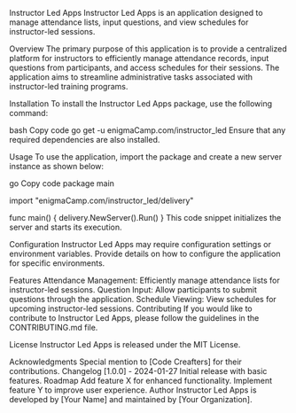 Instructor Led Apps
Instructor Led Apps is an application designed to manage attendance lists, input questions, and view schedules for instructor-led sessions.

Overview
The primary purpose of this application is to provide a centralized platform for instructors to efficiently manage attendance records, input questions from participants, and access schedules for their sessions. The application aims to streamline administrative tasks associated with instructor-led training programs.

Installation
To install the Instructor Led Apps package, use the following command:

bash
Copy code
go get -u enigmaCamp.com/instructor_led
Ensure that any required dependencies are also installed.

Usage
To use the application, import the package and create a new server instance as shown below:

go
Copy code
package main

import "enigmaCamp.com/instructor_led/delivery"

func main() {
    delivery.NewServer().Run()
}
This code snippet initializes the server and starts its execution.

Configuration
Instructor Led Apps may require configuration settings or environment variables. Provide details on how to configure the application for specific environments.

Features
Attendance Management: Efficiently manage attendance lists for instructor-led sessions.
Question Input: Allow participants to submit questions through the application.
Schedule Viewing: View schedules for upcoming instructor-led sessions.
Contributing
If you would like to contribute to Instructor Led Apps, please follow the guidelines in the CONTRIBUTING.md file.

License
Instructor Led Apps is released under the MIT License.

Acknowledgments
Special mention to [Code Creafters] for their contributions.
Changelog
[1.0.0] - 2024-01-27
Initial release with basic features.
Roadmap
Add feature X for enhanced functionality.
Implement feature Y to improve user experience.
Author
Instructor Led Apps is developed by [Your Name] and maintained by [Your Organization].
